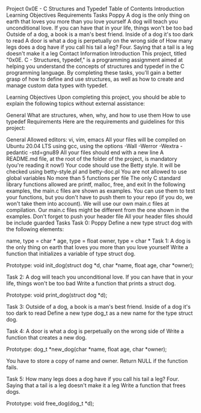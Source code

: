 Project 0x0E - C Structures and Typedef
Table of Contents
Introduction
Learning Objectives
Requirements
Tasks
Poppy
A dog is the only thing on earth that loves you more than you love yourself
A dog will teach you unconditional love. If you can have that in your life, things won't be too bad
Outside of a dog, a book is a man's best friend. Inside of a dog it's too dark to read
A door is what a dog is perpetually on the wrong side of
How many legs does a dog have if you call his tail a leg? Four. Saying that a tail is a leg doesn't make it a leg
Contact Information
Introduction
This project, titled "0x0E. C - Structures, typedef," is a programming assignment aimed at helping you understand the concepts of structures and typedef in the C programming language. By completing these tasks, you'll gain a better grasp of how to define and use structures, as well as how to create and manage custom data types with typedef.

Learning Objectives
Upon completing this project, you should be able to explain the following topics without external assistance:

General
What are structures, when, why, and how to use them
How to use typedef
Requirements
Here are the requirements and guidelines for this project:

General
Allowed editors: vi, vim, emacs
All your files will be compiled on Ubuntu 20.04 LTS using gcc, using the options -Wall -Werror -Wextra -pedantic -std=gnu89
All your files should end with a new line
A README.md file, at the root of the folder of the project, is mandatory (you're reading it now!)
Your code should use the Betty style. It will be checked using betty-style.pl and betty-doc.pl
You are not allowed to use global variables
No more than 5 functions per file
The only C standard library functions allowed are printf, malloc, free, and exit
In the following examples, the main.c files are shown as examples. You can use them to test your functions, but you don't have to push them to your repo (if you do, we won't take them into account). We will use our own main.c files at compilation. Our main.c files might be different from the one shown in the examples.
Don't forget to push your header file
All your header files should be include guarded
Tasks
Task 0: Poppy
Define a new type struct dog with the following elements:

name, type = char *
age, type = float
owner, type = char *
Task 1: A dog is the only thing on earth that loves you more than you love yourself
Write a function that initializes a variable of type struct dog.

Prototype: void init_dog(struct dog *d, char *name, float age, char *owner);

Task 2: A dog will teach you unconditional love. If you can have that in your life, things won't be too bad
Write a function that prints a struct dog.

Prototype: void print_dog(struct dog *d);

Task 3: Outside of a dog, a book is a man's best friend. Inside of a dog it's too dark to read
Define a new type dog_t as a new name for the type struct dog.

Task 4: A door is what a dog is perpetually on the wrong side of
Write a function that creates a new dog.

Prototype: dog_t *new_dog(char *name, float age, char *owner);

You have to store a copy of name and owner. Return NULL if the function fails.

Task 5: How many legs does a dog have if you call his tail a leg? Four. Saying that a tail is a leg doesn't make it a leg
Write a function that frees dogs.

Prototype: void free_dog(dog_t *d);
